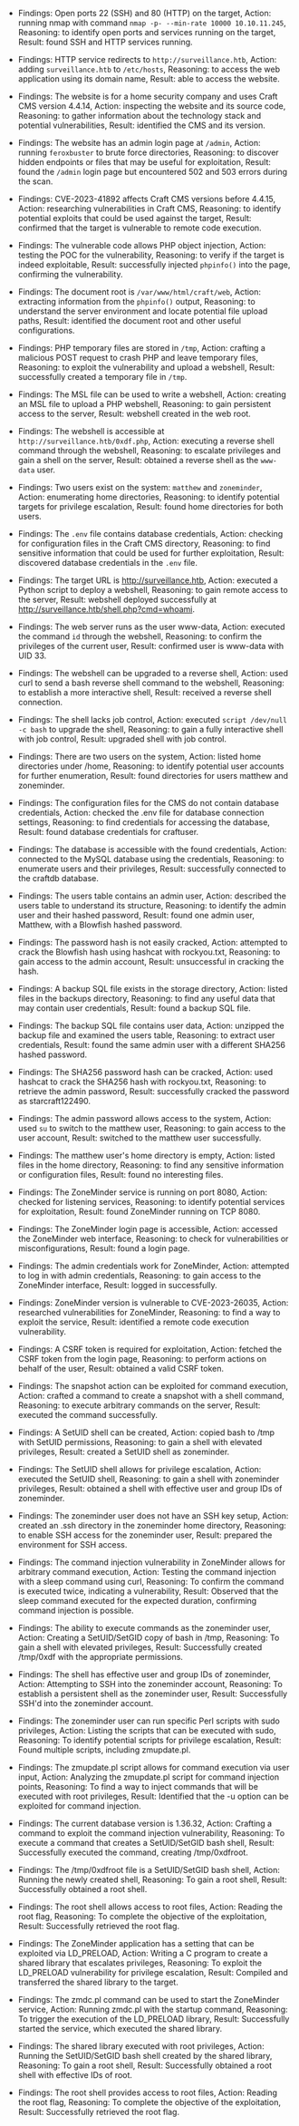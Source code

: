* Findings: Open ports 22 (SSH) and 80 (HTTP) on the target, Action: running nmap with command `nmap -p- --min-rate 10000 10.10.11.245`, Reasoning: to identify open ports and services running on the target, Result: found SSH and HTTP services running.
* Findings: HTTP service redirects to `http://surveillance.htb`, Action: adding `surveillance.htb` to `/etc/hosts`, Reasoning: to access the web application using its domain name, Result: able to access the website.
* Findings: The website is for a home security company and uses Craft CMS version 4.4.14, Action: inspecting the website and its source code, Reasoning: to gather information about the technology stack and potential vulnerabilities, Result: identified the CMS and its version.
* Findings: The website has an admin login page at `/admin`, Action: running `feroxbuster` to brute force directories, Reasoning: to discover hidden endpoints or files that may be useful for exploitation, Result: found the `/admin` login page but encountered 502 and 503 errors during the scan.
* Findings: CVE-2023-41892 affects Craft CMS versions before 4.4.15, Action: researching vulnerabilities in Craft CMS, Reasoning: to identify potential exploits that could be used against the target, Result: confirmed that the target is vulnerable to remote code execution.
* Findings: The vulnerable code allows PHP object injection, Action: testing the POC for the vulnerability, Reasoning: to verify if the target is indeed exploitable, Result: successfully injected `phpinfo()` into the page, confirming the vulnerability.
* Findings: The document root is `/var/www/html/craft/web`, Action: extracting information from the `phpinfo()` output, Reasoning: to understand the server environment and locate potential file upload paths, Result: identified the document root and other useful configurations.
* Findings: PHP temporary files are stored in `/tmp`, Action: crafting a malicious POST request to crash PHP and leave temporary files, Reasoning: to exploit the vulnerability and upload a webshell, Result: successfully created a temporary file in `/tmp`.
* Findings: The MSL file can be used to write a webshell, Action: creating an MSL file to upload a PHP webshell, Reasoning: to gain persistent access to the server, Result: webshell created in the web root.
* Findings: The webshell is accessible at `http://surveillance.htb/0xdf.php`, Action: executing a reverse shell command through the webshell, Reasoning: to escalate privileges and gain a shell on the server, Result: obtained a reverse shell as the `www-data` user.
* Findings: Two users exist on the system: `matthew` and `zoneminder`, Action: enumerating home directories, Reasoning: to identify potential targets for privilege escalation, Result: found home directories for both users.
* Findings: The `.env` file contains database credentials, Action: checking for configuration files in the Craft CMS directory, Reasoning: to find sensitive information that could be used for further exploitation, Result: discovered database credentials in the `.env` file.
* Findings: The target URL is http://surveillance.htb, Action: executed a Python script to deploy a webshell, Reasoning: to gain remote access to the server, Result: webshell deployed successfully at http://surveillance.htb/shell.php?cmd=whoami.

* Findings: The web server runs as the user www-data, Action: executed the command `id` through the webshell, Reasoning: to confirm the privileges of the current user, Result: confirmed user is www-data with UID 33.

* Findings: The webshell can be upgraded to a reverse shell, Action: used curl to send a bash reverse shell command to the webshell, Reasoning: to establish a more interactive shell, Result: received a reverse shell connection.

* Findings: The shell lacks job control, Action: executed `script /dev/null -c bash` to upgrade the shell, Reasoning: to gain a fully interactive shell with job control, Result: upgraded shell with job control.

* Findings: There are two users on the system, Action: listed home directories under /home, Reasoning: to identify potential user accounts for further enumeration, Result: found directories for users matthew and zoneminder.

* Findings: The configuration files for the CMS do not contain database credentials, Action: checked the .env file for database connection settings, Reasoning: to find credentials for accessing the database, Result: found database credentials for craftuser.

* Findings: The database is accessible with the found credentials, Action: connected to the MySQL database using the credentials, Reasoning: to enumerate users and their privileges, Result: successfully connected to the craftdb database.

* Findings: The users table contains an admin user, Action: described the users table to understand its structure, Reasoning: to identify the admin user and their hashed password, Result: found one admin user, Matthew, with a Blowfish hashed password.

* Findings: The password hash is not easily cracked, Action: attempted to crack the Blowfish hash using hashcat with rockyou.txt, Reasoning: to gain access to the admin account, Result: unsuccessful in cracking the hash.

* Findings: A backup SQL file exists in the storage directory, Action: listed files in the backups directory, Reasoning: to find any useful data that may contain user credentials, Result: found a backup SQL file.

* Findings: The backup SQL file contains user data, Action: unzipped the backup file and examined the users table, Reasoning: to extract user credentials, Result: found the same admin user with a different SHA256 hashed password.

* Findings: The SHA256 password hash can be cracked, Action: used hashcat to crack the SHA256 hash with rockyou.txt, Reasoning: to retrieve the admin password, Result: successfully cracked the password as starcraft122490.

* Findings: The admin password allows access to the system, Action: used `su` to switch to the matthew user, Reasoning: to gain access to the user account, Result: switched to the matthew user successfully.

* Findings: The matthew user's home directory is empty, Action: listed files in the home directory, Reasoning: to find any sensitive information or configuration files, Result: found no interesting files.

* Findings: The ZoneMinder service is running on port 8080, Action: checked for listening services, Reasoning: to identify potential services for exploitation, Result: found ZoneMinder running on TCP 8080.

* Findings: The ZoneMinder login page is accessible, Action: accessed the ZoneMinder web interface, Reasoning: to check for vulnerabilities or misconfigurations, Result: found a login page.

* Findings: The admin credentials work for ZoneMinder, Action: attempted to log in with admin credentials, Reasoning: to gain access to the ZoneMinder interface, Result: logged in successfully.

* Findings: ZoneMinder version is vulnerable to CVE-2023-26035, Action: researched vulnerabilities for ZoneMinder, Reasoning: to find a way to exploit the service, Result: identified a remote code execution vulnerability.

* Findings: A CSRF token is required for exploitation, Action: fetched the CSRF token from the login page, Reasoning: to perform actions on behalf of the user, Result: obtained a valid CSRF token.

* Findings: The snapshot action can be exploited for command execution, Action: crafted a command to create a snapshot with a shell command, Reasoning: to execute arbitrary commands on the server, Result: executed the command successfully.

* Findings: A SetUID shell can be created, Action: copied bash to /tmp with SetUID permissions, Reasoning: to gain a shell with elevated privileges, Result: created a SetUID shell as zoneminder.

* Findings: The SetUID shell allows for privilege escalation, Action: executed the SetUID shell, Reasoning: to gain a shell with zoneminder privileges, Result: obtained a shell with effective user and group IDs of zoneminder.

* Findings: The zoneminder user does not have an SSH key setup, Action: created an .ssh directory in the zoneminder home directory, Reasoning: to enable SSH access for the zoneminder user, Result: prepared the environment for SSH access.
* Findings: The command injection vulnerability in ZoneMinder allows for arbitrary command execution, Action: Testing the command injection with a sleep command using curl, Reasoning: To confirm the command is executed twice, indicating a vulnerability, Result: Observed that the sleep command executed for the expected duration, confirming command injection is possible.

* Findings: The ability to execute commands as the zoneminder user, Action: Creating a SetUID/SetGID copy of bash in /tmp, Reasoning: To gain a shell with elevated privileges, Result: Successfully created /tmp/0xdf with the appropriate permissions.

* Findings: The shell has effective user and group IDs of zoneminder, Action: Attempting to SSH into the zoneminder account, Reasoning: To establish a persistent shell as the zoneminder user, Result: Successfully SSH'd into the zoneminder account.

* Findings: The zoneminder user can run specific Perl scripts with sudo privileges, Action: Listing the scripts that can be executed with sudo, Reasoning: To identify potential scripts for privilege escalation, Result: Found multiple scripts, including zmupdate.pl.

* Findings: The zmupdate.pl script allows for command execution via user input, Action: Analyzing the zmupdate.pl script for command injection points, Reasoning: To find a way to inject commands that will be executed with root privileges, Result: Identified that the -u option can be exploited for command injection.

* Findings: The current database version is 1.36.32, Action: Crafting a command to exploit the command injection vulnerability, Reasoning: To execute a command that creates a SetUID/SetGID bash shell, Result: Successfully executed the command, creating /tmp/0xdfroot.

* Findings: The /tmp/0xdfroot file is a SetUID/SetGID bash shell, Action: Running the newly created shell, Reasoning: To gain a root shell, Result: Successfully obtained a root shell.

* Findings: The root shell allows access to root files, Action: Reading the root flag, Reasoning: To complete the objective of the exploitation, Result: Successfully retrieved the root flag.

* Findings: The ZoneMinder application has a setting that can be exploited via LD_PRELOAD, Action: Writing a C program to create a shared library that escalates privileges, Reasoning: To exploit the LD_PRELOAD vulnerability for privilege escalation, Result: Compiled and transferred the shared library to the target.

* Findings: The zmdc.pl command can be used to start the ZoneMinder service, Action: Running zmdc.pl with the startup command, Reasoning: To trigger the execution of the LD_PRELOAD library, Result: Successfully started the service, which executed the shared library.

* Findings: The shared library executed with root privileges, Action: Running the SetUID/SetGID bash shell created by the shared library, Reasoning: To gain a root shell, Result: Successfully obtained a root shell with effective IDs of root. 

* Findings: The root shell provides access to root files, Action: Reading the root flag, Reasoning: To complete the objective of the exploitation, Result: Successfully retrieved the root flag.
